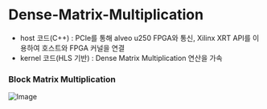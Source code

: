 # Dense-Matrix-Multiplication
+ host 코드(C++) : PCIe를 통해 alveo u250 FPGA와 통신, Xilinx XRT API를 이용하여 호스트와 FPGA 커널을 연결
+ kernel 코드(HLS 기반) : Dense Matrix Multiplication 연산을 가속
### Block Matrix Multiplication
![Image](https://github.com/user-attachments/assets/06b9a9ad-59d6-4b16-b4ef-f5517e584b44)
